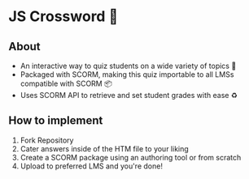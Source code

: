 # JS Crossword 🔎

## About
- An interactive way to quiz students on a wide variety of topics 📝
- Packaged with SCORM, making this quiz importable to all LMSs compatible with SCORM 📦
- Uses SCORM API to retrieve and set student grades with ease ♻️

## How to implement
1. Fork Repository
2. Cater answers inside of the HTM file to your liking
3. Create a SCORM package using an authoring tool or from scratch
4. Upload to preferred LMS and you're done!

